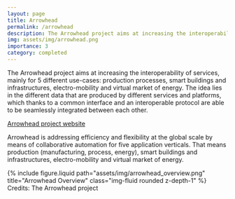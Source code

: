 ```yaml
---
layout: page
title: Arrowhead
permalink: /arrowhead
description: The Arrowhead project aims at increasing the interoperability of services
img: assets/img/arrowhead.png
importance: 3
category: completed
---
```


The Arrowhead project aims at increasing the interoperability of services, mainly for 5 different use-cases: production processes, smart buildings and infrastructures, electro-mobility and virtual market of energy. The idea lies in the different data that are produced by different services and platforms, which thanks to a common interface and an interoperable protocol are able to be seamlessly integrated between each other.

<a href="https://www.arrowheadproject.eu/">Arrowhead project website</a>

Arrowhead is addressing efficiency and flexibility at the global scale by means of collaborative automation for five application verticals. That means production (manufacturing, process, energy), smart buildings and infrastructures, electro-mobility and virtual market of energy.

 {% include figure.liquid path="assets/img/arrowhead_overview.png" title="Arrowhead Overview" class="img-fluid rounded z-depth-1" %}
 Credits: The Arrowhead project 